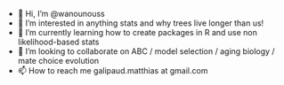 - 👋 Hi, I’m @wanounouss
- 👀 I’m interested in anything stats and why trees live longer than us!
- 🌱 I’m currently learning how to create packages in R and use non likelihood-based stats
- 💞️ I’m looking to collaborate on ABC / model selection / aging biology / mate choice evolution
- 📫 How to reach me galipaud.matthias at gmail.com

<!---
wanounouss/wanounouss is a ✨ special ✨ repository because its `README.md` (this file) appears on your GitHub profile.
You can click the Preview link to take a look at your changes.
--->
